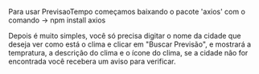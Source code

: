 Para usar PrevisaoTempo começamos baixando o pacote 'axios' com o comando -> npm install axios

Depois é muito simples, você só precisa digitar o nome da cidade que deseja ver como está o clima e clicar em "Buscar Previsão", e mostrará a tempratura, a descrição do clima e o ícone do clima, se a cidade 
não for encontrada você recebera um aviso para verificar.
